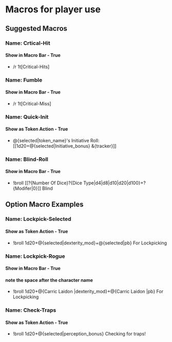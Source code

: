 # Macros for player use

## Suggested Macros

### Name: Crtical-Hit
#### Show in Macro Bar - True
* /r 1t[Critical-Hits]

### Name: Fumble
#### Show in Macro Bar - True
* /r 1t[Critical-Miss]

### Name: Quick-Init
#### Show as Token Action - True
* @{selected|token_name}'s Initiative Roll: [[1d20+@{selected|Initiative_bonus} &{tracker}]]

### Name: Blind-Roll
#### Show in Macro Bar - True
* !broll [[?{Number Of Dice}?{Dice Type|d4|d8|d10|d20|d100}+?{Modifer|0}]] Blind

## Option Macro Examples

### Name: Lockpick-Selected
#### Show as Token Action - True
* !broll 1d20+@{selected|dexterity_mod}+@{selected|pb} For Lockpicking

### Name: Lockpick-Rogue
#### Show in Macro Bar - True
#### note the space after the character name
* !broll 1d20+@{Carric Laidon |dexterity_mod}+@{Carric Laidon |pb} For Lockpicking

### Name: Check-Traps
#### Show as Token Action - True
* !broll 1d20+@{selected|perception_bonus} Checking for traps!
